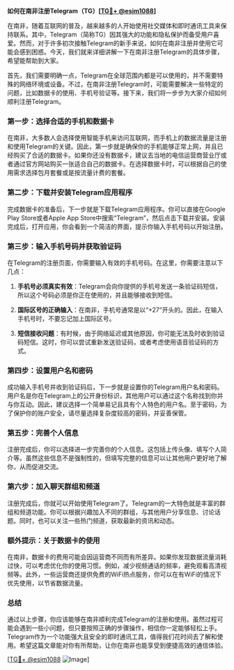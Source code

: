 **如何在南非注册Telegram（TG）[[TG💪+ @esim1088](https://t.me/s/esim1088)]**

在南非，随着互联网的普及，越来越多的人开始使用社交媒体和即时通讯工具来保持联系。其中，Telegram（简称TG）因其强大的功能和隐私保护而备受用户喜爱。然而，对于许多初次接触Telegram的新手来说，如何在南非注册并使用它可能会感到困惑。今天，我们就来详细讲解一下在南非注册Telegram的具体步骤，希望能帮助到大家。

首先，我们需要明确一点，Telegram在全球范围内都是可以使用的，并不需要特殊的网络环境或设备。不过，在南非注册Telegram时，可能需要解决一些特定的问题，比如数据卡的使用、手机号验证等。接下来，我们将一步步为大家介绍如何顺利注册Telegram。

### 第一步：选择合适的手机和数据卡

在南非，大多数人会选择使用智能手机来访问互联网，而手机上的数据流量是注册和使用Telegram的关键。因此，第一步就是确保你的手机能够正常上网，并且已经购买了合适的数据卡。如果你还没有数据卡，建议去当地的电信运营商营业厅或者通过官方网站购买一张适合自己的数据卡。在选择数据卡时，可以根据自己的使用需求选择包月套餐或是按流量计费的套餐。

### 第二步：下载并安装Telegram应用程序

完成数据卡的准备后，下一步就是下载Telegram应用程序。你可以直接在Google Play Store或者Apple App Store中搜索“Telegram”，然后点击下载并安装。安装完成后，打开应用，你会看到一个简洁的界面，提示你输入手机号码以开始注册。

### 第三步：输入手机号码并获取验证码

在Telegram的注册页面，你需要输入有效的手机号码。在这里，你需要注意以下几点：

1. **手机号必须真实有效**：Telegram会向你提供的手机号发送一条验证码短信，所以这个号码必须是你正在使用的，并且能够接收到短信。
   
2. **国际区号的正确输入**：在南非，手机号通常是以“+27”开头的。因此，在输入手机号时，不要忘记加上国际区号。

3. **短信接收问题**：有时候，由于网络延迟或其他原因，你可能无法及时收到验证码短信。这时，你可以尝试重新发送验证码，或者考虑使用语音验证码的方式。

### 第四步：设置用户名和密码

成功输入手机号并收到验证码后，下一步就是设置你的Telegram用户名和密码。用户名是你在Telegram上的公开身份标识，其他用户可以通过这个名称找到你并与你互动。因此，建议选择一个简单易记且具有个人特色的用户名。至于密码，为了保护你的账户安全，请尽量选择复杂度较高的密码，并妥善保管。

### 第五步：完善个人信息

注册完成后，你可以选择进一步完善你的个人信息。这包括上传头像、填写个人简介等。虽然这些信息不是强制性的，但填写完整的信息可以让其他用户更好地了解你，从而促进交流。

### 第六步：加入聊天群组和频道

注册完成后，你就可以开始使用Telegram了。Telegram的一大特色就是丰富的群组和频道功能。你可以根据兴趣加入不同的群组，与其他用户分享信息、讨论话题。同时，也可以关注一些热门频道，获取最新的资讯和动态。

### 额外提示：关于数据卡的使用

在南非，数据卡的费用可能会因运营商不同而有所差异。如果你发现数据流量消耗过快，可以考虑优化你的使用习惯。例如，减少视频通话的频率，避免观看高清视频等。此外，一些运营商还提供免费的WiFi热点服务，你可以在有WiFi的情况下优先使用，以节省数据流量。

### 总结

通过以上步骤，你应该能够在南非顺利完成Telegram的注册和使用。虽然过程可能会遇到一些小问题，但只要按照正确的步骤操作，相信你一定能够轻松上手。Telegram作为一个功能强大且安全的即时通讯工具，值得我们花时间去了解和使用。希望这篇文章能对你有所帮助，让你在南非也能享受到便捷高效的通信体验。

[[TG💪+ @esim1088](https://t.me/s/esim1088) ![Image](https://i.postimg.cc/4NQfJmqS/Snipaste-2025-05-13-00-14-12.png)]